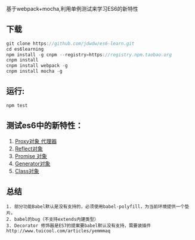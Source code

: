 基于webpack+mocha,利用单例测试来学习ES6的新特性

下载
----

```js
git clone https://github.com/jdwdw/es6-learn.git
cd es6learning
npm install -g cnpm --registry=https://registry.npm.taobao.org
cnpm install
cnpm install webpack -g
cnpm install mocha -g
```

运行:
-----

```js
npm test
```

测试es6中的新特性：
-------------------

1.	[Proxy对象 代理器](./test/proxy.js)
2.	[Reflect对象](./test/reflect.js)
3.	[Promise 对象](./test/promise.js)
4.	[Generator对象](./test/generator.js)
5.  [Class对象](./test/class.js)



总结
----

```
1. 部分功能Babel默认是没有支持的，必须使用babel-polyfill，为当前环境提供一个垫片。
2. babel的bug（不支持extends内建类型）
3. Decorator 修饰器是ES7的提案要babel默认没有支持，需要装插件   http://www.tuicool.com/articles/yemmmaq
```
